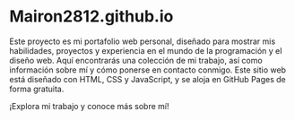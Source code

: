 # Mairon2812.github.io
Este proyecto es mi portafolio web personal, diseñado para mostrar mis habilidades, proyectos y experiencia en el mundo de la programación y el diseño web. Aquí encontrarás una colección de mi trabajo, así como información sobre mí y cómo ponerse en contacto conmigo. Este sitio web está diseñado con HTML, CSS y JavaScript, y se aloja en GitHub Pages de forma gratuita.

¡Explora mi trabajo y conoce más sobre mí! 
